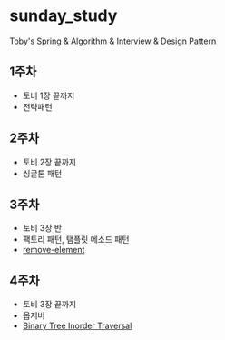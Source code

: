# sunday_study
Toby's Spring &amp; Algorithm &amp; Interview &amp; Design Pattern

## 1주차
- 토비 1장 끝까지
- 전략패턴

## 2주차 
- 토비 2장 끝까지
- 싱글톤 패턴

## 3주차 
- 토비 3장 반
- 팩토리 패턴, 탬플릿 메소드 패턴
- [remove-element](https://leetcode.com/problems/remove-element/)

## 4주차 
- 토비 3장 끝까지
- 옵저버 
- [Binary Tree Inorder Traversal](https://leetcode.com/problems/binary-tree-inorder-traversal/)
